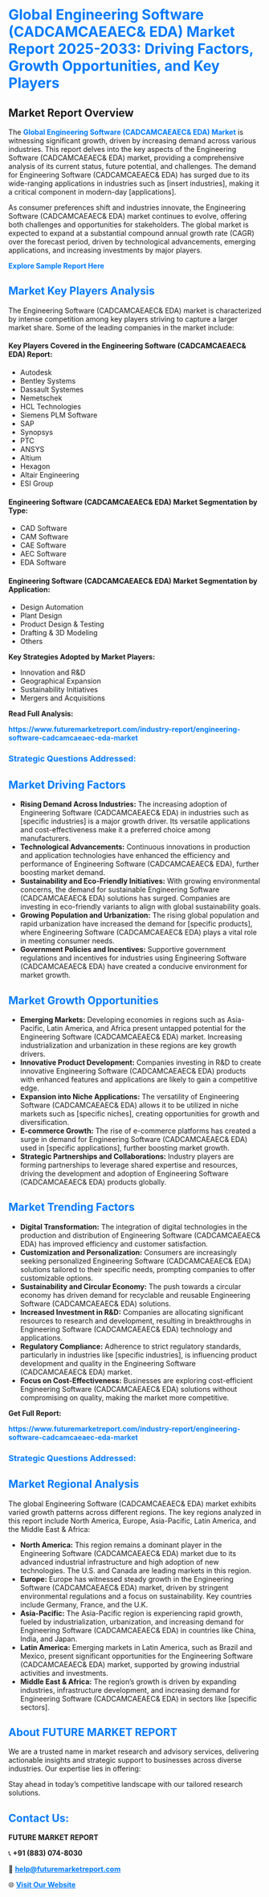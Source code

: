 <h1 style="color: #007BFF;">Global Engineering Software (CADCAMCAEAEC& EDA) Market Report 2025-2033: Driving Factors, Growth Opportunities, and Key Players</h1>

<section id="overview">
<h2>Market Report Overview</h2>
<p>The <a href="https://www.futuremarketreport.com/industry-report/engineering-software-cadcamcaeaec-eda-market" style="color: #007BFF; text-decoration: none;"><strong>Global Engineering Software (CADCAMCAEAEC& EDA) Market</strong></a> is witnessing significant growth, driven by increasing demand across various industries. This report delves into the key aspects of the Engineering Software (CADCAMCAEAEC& EDA) market, providing a comprehensive analysis of its current status, future potential, and challenges. The demand for Engineering Software (CADCAMCAEAEC& EDA) has surged due to its wide-ranging applications in industries such as [insert industries], making it a critical component in modern-day [applications].</p>
<p>As consumer preferences shift and industries innovate, the Engineering Software (CADCAMCAEAEC& EDA) market continues to evolve, offering both challenges and opportunities for stakeholders. The global market is expected to expand at a substantial compound annual growth rate (CAGR) over the forecast period, driven by technological advancements, emerging applications, and increasing investments by major players.</p>
</section>

<section id="overview">
<p><a href="https://www.futuremarketreport.com/request-sample/reportId=27368" style="color: #007BFF; text-decoration: none;"><strong>Explore Sample Report Here</strong></a></p>
</section>

<section id="key-players">
<h2 style="color: #007BFF;">Market Key Players Analysis</h2>
<p>The Engineering Software (CADCAMCAEAEC& EDA) market is characterized by intense competition among key players striving to capture a larger market share. Some of the leading companies in the market include:</p>
<h4>Key Players Covered in the Engineering Software (CADCAMCAEAEC& EDA) Report:</h4>
<ul><li>Autodesk</li><li>Bentley Systems</li><li>Dassault Systemes</li><li>Nemetschek</li><li>HCL Technologies</li><li>Siemens PLM Software</li><li>SAP</li><li>Synopsys</li><li>PTC</li><li>ANSYS</li><li>Altium</li><li>Hexagon</li><li>Altair Engineering</li><li>ESI Group</li></ul>
<h4>Engineering Software (CADCAMCAEAEC& EDA) Market Segmentation by Type:</h4>
<ul><li>CAD Software</li><li>CAM Software</li><li>CAE Software</li><li>AEC Software</li><li>EDA Software</li></ul>

<h4>Engineering Software (CADCAMCAEAEC& EDA) Market Segmentation by Application:</h4>
<ul><li>Design Automation</li><li>Plant Design</li><li>Product Design &amp; Testing</li><li>Drafting &amp; 3D Modeling</li><li>Others</li></ul>
<p><strong>Key Strategies Adopted by Market Players:</strong></p>
<ul>
<li>Innovation and R&D</li>
<li>Geographical Expansion</li>
<li>Sustainability Initiatives</li>
<li>Mergers and Acquisitions</li>
</ul>
</section>

<section>
<p><strong>Read Full Analysis: </strong></p><a href="https://www.futuremarketreport.com/industry-report/engineering-software-cadcamcaeaec-eda-market" style="color: #007BFF; text-decoration: none;"><strong>https://www.futuremarketreport.com/industry-report/engineering-software-cadcamcaeaec-eda-market</strong></a>
<h3 style="color: #007BFF;">Strategic Questions Addressed:</h3>
</section>

<section id="driving-factors">
<h2 style="color: #007BFF;">Market Driving Factors</h2>
<ul>
<li><strong>Rising Demand Across Industries:</strong> The increasing adoption of Engineering Software (CADCAMCAEAEC& EDA) in industries such as [specific industries] is a major growth driver. Its versatile applications and cost-effectiveness make it a preferred choice among manufacturers.</li>
<li><strong>Technological Advancements:</strong> Continuous innovations in production and application technologies have enhanced the efficiency and performance of Engineering Software (CADCAMCAEAEC& EDA), further boosting market demand.</li>
<li><strong>Sustainability and Eco-Friendly Initiatives:</strong> With growing environmental concerns, the demand for sustainable Engineering Software (CADCAMCAEAEC& EDA) solutions has surged. Companies are investing in eco-friendly variants to align with global sustainability goals.</li>
<li><strong>Growing Population and Urbanization:</strong> The rising global population and rapid urbanization have increased the demand for [specific products], where Engineering Software (CADCAMCAEAEC& EDA) plays a vital role in meeting consumer needs.</li>
<li><strong>Government Policies and Incentives:</strong> Supportive government regulations and incentives for industries using Engineering Software (CADCAMCAEAEC& EDA) have created a conducive environment for market growth.</li>
</ul>
</section>

<section id="growth-opportunities">
<h2 style="color: #007BFF;">Market Growth Opportunities</h2>
<ul>
<li><strong>Emerging Markets:</strong> Developing economies in regions such as Asia-Pacific, Latin America, and Africa present untapped potential for the Engineering Software (CADCAMCAEAEC& EDA) market. Increasing industrialization and urbanization in these regions are key growth drivers.</li>
<li><strong>Innovative Product Development:</strong> Companies investing in R&D to create innovative Engineering Software (CADCAMCAEAEC& EDA) products with enhanced features and applications are likely to gain a competitive edge.</li>
<li><strong>Expansion into Niche Applications:</strong> The versatility of Engineering Software (CADCAMCAEAEC& EDA) allows it to be utilized in niche markets such as [specific niches], creating opportunities for growth and diversification.</li>
<li><strong>E-commerce Growth:</strong> The rise of e-commerce platforms has created a surge in demand for Engineering Software (CADCAMCAEAEC& EDA) used in [specific applications], further boosting market growth.</li>
<li><strong>Strategic Partnerships and Collaborations:</strong> Industry players are forming partnerships to leverage shared expertise and resources, driving the development and adoption of Engineering Software (CADCAMCAEAEC& EDA) products globally.</li>
</ul>
</section>

<section id="trending-factors">
<h2 style="color: #007BFF;">Market Trending Factors</h2>
<ul>
<li><strong>Digital Transformation:</strong> The integration of digital technologies in the production and distribution of Engineering Software (CADCAMCAEAEC& EDA) has improved efficiency and customer satisfaction.</li>
<li><strong>Customization and Personalization:</strong> Consumers are increasingly seeking personalized Engineering Software (CADCAMCAEAEC& EDA) solutions tailored to their specific needs, prompting companies to offer customizable options.</li>
<li><strong>Sustainability and Circular Economy:</strong> The push towards a circular economy has driven demand for recyclable and reusable Engineering Software (CADCAMCAEAEC& EDA) solutions.</li>
<li><strong>Increased Investment in R&D:</strong> Companies are allocating significant resources to research and development, resulting in breakthroughs in Engineering Software (CADCAMCAEAEC& EDA) technology and applications.</li>
<li><strong>Regulatory Compliance:</strong> Adherence to strict regulatory standards, particularly in industries like [specific industries], is influencing product development and quality in the Engineering Software (CADCAMCAEAEC& EDA) market.</li>
<li><strong>Focus on Cost-Effectiveness:</strong> Businesses are exploring cost-efficient Engineering Software (CADCAMCAEAEC& EDA) solutions without compromising on quality, making the market more competitive.</li>
</ul>
</section>

<section>
<p><strong>Get Full Report: </strong></p><a href="https://www.futuremarketreport.com/industry-report/engineering-software-cadcamcaeaec-eda-market" style="color: #007BFF; text-decoration: none;"><strong>https://www.futuremarketreport.com/industry-report/engineering-software-cadcamcaeaec-eda-market</strong></a>
<h3 style="color: #007BFF;">Strategic Questions Addressed:</h3>
</section>


<section id="regional-analysis">
<h2 style="color: #007BFF;">Market Regional Analysis</h2>
<p>The global Engineering Software (CADCAMCAEAEC& EDA) market exhibits varied growth patterns across different regions. The key regions analyzed in this report include North America, Europe, Asia-Pacific, Latin America, and the Middle East & Africa:</p>
<ul>
<li><strong>North America:</strong> This region remains a dominant player in the Engineering Software (CADCAMCAEAEC& EDA) market due to its advanced industrial infrastructure and high adoption of new technologies. The U.S. and Canada are leading markets in this region.</li>
<li><strong>Europe:</strong> Europe has witnessed steady growth in the Engineering Software (CADCAMCAEAEC& EDA) market, driven by stringent environmental regulations and a focus on sustainability. Key countries include Germany, France, and the U.K.</li>
<li><strong>Asia-Pacific:</strong> The Asia-Pacific region is experiencing rapid growth, fueled by industrialization, urbanization, and increasing demand for Engineering Software (CADCAMCAEAEC& EDA) in countries like China, India, and Japan.</li>
<li><strong>Latin America:</strong> Emerging markets in Latin America, such as Brazil and Mexico, present significant opportunities for the Engineering Software (CADCAMCAEAEC& EDA) market, supported by growing industrial activities and investments.</li>
<li><strong>Middle East & Africa:</strong> The region’s growth is driven by expanding industries, infrastructure development, and increasing demand for Engineering Software (CADCAMCAEAEC& EDA) in sectors like [specific sectors].</li>
</ul>
</section>

<footer>
<h2 style="color: #007BFF;">About FUTURE MARKET REPORT</h2>
<p>We are a trusted name in market research and advisory services, delivering actionable insights and strategic support to businesses across diverse industries. Our expertise lies in offering:</p>

<p>Stay ahead in today’s competitive landscape with our tailored research solutions.</p>

<h2 style="color: #007BFF;">Contact Us:</h2>
<p><strong>FUTURE MARKET REPORT</strong></p>
<p>📞 <strong>+91 (883) 074-8030</strong></p>
<p>📧 <strong><a href="mailto:help@futuremarketreport.com" style="color: #007BFF;">help@futuremarketreport.com</a></strong></p>
<p>🌐 <strong><a href="https://www.futuremarketreport.com/" style="color: #007BFF;">Visit Our Website</a></strong></p>
</footer>